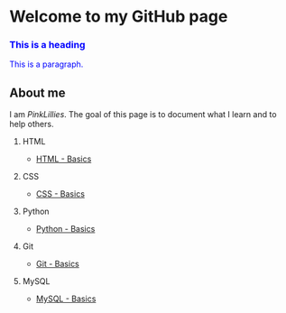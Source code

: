 # Welcome to my GitHub page


<div style="color:blue">
  <h3>This is a heading</h3>
  <p>This is a paragraph.</p>
</div>


## About me

I am _PinkLillies_. The goal of this page is to document what I learn and to help others. 


1. HTML

    - [HTML - Basics](HTML/Basics.md)

1. CSS

    - [CSS - Basics](CSS/Basics.md)

1. Python

    - [Python - Basics](Python/Basics.md)

1. Git

    - [Git - Basics](Git/Basics.md)

1. MySQL

    - [MySQL - Basics](MySQL/Basics.md)

